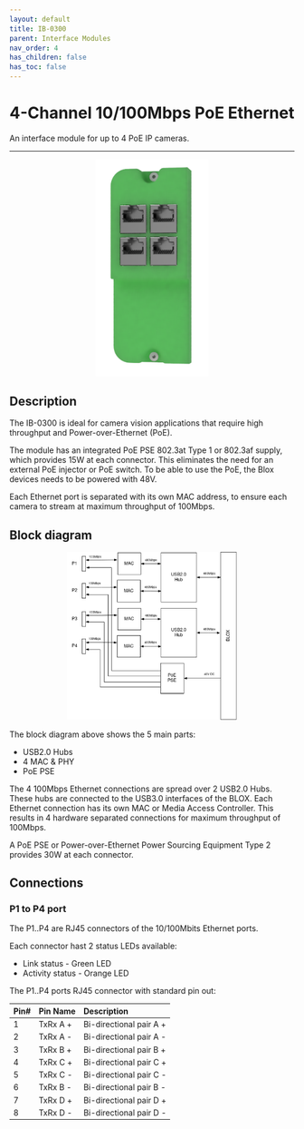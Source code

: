 ```yaml
---
layout: default
title: IB-0300 
parent: Interface Modules
nav_order: 4
has_children: false
has_toc: false
---
```


# 4-Channel 10/100Mbps PoE Ethernet

An interface module for up to 4 PoE IP cameras.

---

<p align="center">
<img src="/assets/images/pages/interface-blox/IB-0300/IB-0300-render.png" width="200">
</p>

## Description

The IB-0300 is ideal for camera vision applications that require high throughput and Power-over-Ethernet (PoE). 

The module has an integrated PoE PSE 802.3at Type 1 or 802.3af supply, which provides 15W at each connector. This eliminates the need for an external PoE injector or PoE switch. To be able to use the PoE, the Blox devices needs to be powered with 48V. 

Each Ethernet port is separated with its own MAC address, to ensure each camera to stream at maximum throughput of 100Mbps.


## Block diagram

<p align="center">
<img src="/assets/images/pages/interface-blox/IB-0300/IB-0300-BlockDiagram.png" width="300">
</p>

The block diagram above shows the 5 main parts:
* USB2.0 Hubs
* 4 MAC & PHY 
* PoE PSE


The 4 100Mbps Ethernet connections are spread over 2 USB2.0 Hubs. These hubs are connected to the USB3.0 interfaces of the BLOX. Each Ethernet connection has its own MAC or Media Access Controller. This results in 4 hardware separated connections for maximum throughput of 100Mbps. 

A PoE PSE or Power-over-Ethernet Power Sourcing Equipment Type 2 provides 30W at each connector. 


## Connections

<!--
<p align="center">
<img src="/assets/images/pages/interface-blox/IB-0200/IB-0200%20Connections.svg" width="200">
</p>
-->

### P1 to P4 port

The P1..P4 are RJ45 connectors of the 10/100Mbits Ethernet ports. 

Each connector hast 2 status LEDs available:

* Link status - Green LED
* Activity status - Orange LED


The P1..P4 ports RJ45 connector with standard pin out:  

| Pin# | Pin Name  | Description               |
|:-----|:----------|:--------------------------|
| 1    | TxRx A +  | Bi-directional pair A +   |
| 2    | TxRx A -  | Bi-directional pair A -   |
| 3    | TxRx B +  | Bi-directional pair B +   |
| 4    | TxRx C +  | Bi-directional pair C +   |
| 5    | TxRx C -  | Bi-directional pair C -   |
| 6    | TxRx B -  | Bi-directional pair B -   |
| 7    | TxRx D +  | Bi-directional pair D +   |
| 8    | TxRx D -  | Bi-directional pair D -   |

